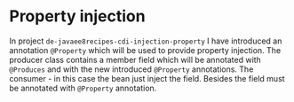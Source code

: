 # Property injection 

In project `de-javaee8recipes-cdi-injection-property` I have introduced an annotation `@Property` which will be used to provide property injection. The producer class contains a member field which will be annotated with `@Produces` and with the new introduced `@Property` annotations. The consumer - in this case the bean just inject the field. Besides the field must be annotated with `@Property` annotation. 